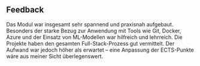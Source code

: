 ## Feedback

Das Modul war insgesamt sehr spannend und praxisnah aufgebaut. Besonders der starke Bezug zur Anwendung mit Tools wie Git, Docker, Azure und der Einsatz von ML-Modellen war hilfreich und lehrreich. Die Projekte haben den gesamten Full-Stack-Prozess gut vermittelt. Der Aufwand war jedoch höher als erwartet – eine Anpassung der ECTS-Punkte wäre aus meiner Sicht überlegenswert.
